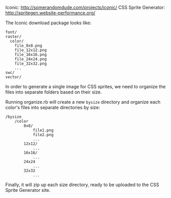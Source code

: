 Iconic: http://somerandomdude.com/projects/iconic/
CSS Sprite Generator: http://spritegen.website-performance.org/

The Iconic download package looks like:

    font/
    raster/
      color/
        file_8x8.png
        file_12x12.png
        file_16x16.png
        file_24x24.png
        file_32x32.png
        ...
    swc/
    vector/

In order to generate a single image for CSS sprites, we need to organize
the files into separate folders based on their size.

Running organize.rb will create a new `bysize` directory and organize each
color's files into separate directories by size:

    /bysize
        /color
            8x8/
                file1.png
                file2.png
                ...
            12x12/
                ...
            16x16/
                ...
            24x24
                ...
            32x32
                ...
                
Finally, it will zip up each size directory, ready to be uploaded to the CSS
Sprite Generator site.